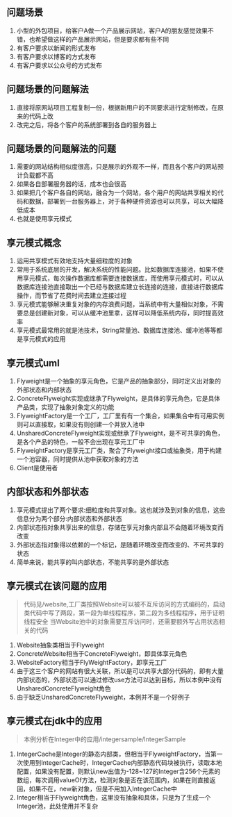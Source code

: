 ## 问题场景

1. 小型的外包项目，给客户A做一个产品展示网站，客户A的朋友感觉效果不错，也希望做这样的产品展示网站，但是要求都有些不同
2. 有客户要求以新闻的形式发布
3. 有客户要求以博客的方式发布
3. 有客户要求以公众号的方式发布

## 问题场景的问题解法

1. 直接将原网站项目工程复制一份，根据新用户的不同要求进行定制修改，在原来的代码上改
2. 改完之后，将各个客户的系统部署到各自的服务器上

## 问题场景的问题解法的问题

1. 需要的网站结构相似度很高，只是展示的外观不一样，而且各个客户的网站预计负载都不高
2. 如果各自部署服务器的话，成本也会很高
3. 如果把几个客户各自的网站，融合为一个网站，各个用户的网站共享相关的代码和数据，部署到一台服务器上，对于各种硬件资源也可以共享，可以大幅降低成本
4. 也就是使用享元模式

## 享元模式概念

1. 运用共享模式有效地支持大量细粒度的对象 
2. 常用于系统底层的开发，解决系统的性能问题。比如数据库连接池，如果不使用享元模式，每次操作数据库都需要连接数据库，而使用享元模式时，可以从数据库连接池直接取出一个已经与数据库建立长连接的连接，直接进行数据库操作，而节省了花费时间去建立连接过程
3. 享元模式能够解决重复对象的内存浪费问题，当系统中有大量相似对象，不需要总是创建新对象，可以从缓冲池里拿，这样可以降低系统内存，同时提高效率
4. 享元模式最常用的就是池技术，String常量池、数据库连接池、缓冲池等等都是享元模式的应用

## 享元模式uml

1. Flyweight是一个抽象的享元角色，它是产品的抽象部分，同时定义出对象的外部状态和内部状态
2. ConcreteFlyweight实现或继承了Flyweight，是具体的享元角色，它是具体产品类，实现了抽象对象定义的功能
3. FlyweightFactory是一个工厂，工厂里有有一个集合，如果集合中有可用实例则可以直接取，如果没有则创建一个并放入池中
4. UnsharedConcreteFlyweight实现或继承了Flyweight，是不可共享的角色，是各个产品的特色，一般不会出现在享元工厂中
5. FlyweightFactory是享元工厂类，聚合了Flyweight接口或抽象类，用于构建一个池容器，同时提供从池中获取对象的方法
6. Client是使用者

## 内部状态和外部状态

1. 享元模式提出了两个要求:细粒度和共享对象。这也就涉及到对象的信息，这些信息分为两个部分:内部状态和外部状态
2. 内部状态指对象共享出来的信息，存储在享元对象内部且不会随着环境改变而改变
3. 外部状态指对象得以依赖的一个标记，是随着环境改变而改变的、不可共享的状态
4. 简单来说，能共享的叫内部状态，不能共享的是外部状态

## 享元模式在该问题的应用

> 代码见/website,工厂类按照Website可以被不互斥访问的方式编码的，启动类代码中写了两段，第一段为单线程程序，第二段为多线程程序，用于证明线程安全
> 当Website池中的对象需要互斥访问时，还需要额外写占用状态相关的代码

1. Website抽象类相当于Flyweight
2. ConcreteWebsite相当于ConcreteFlyweight，即具体享元角色
3. WebsiteFactory相当于FlyWeightFactory，即享元工厂
4. 由于这三个客户的网站有很大关联，所以是可以共享大部分代码的，即有大量内部状态的，外部状态可以通过修改use方法可以达到目标，所以本例中没有UnsharedConcreteFlyweight角色
5. 由于缺乏UnsharedConcreteFlyweight，本例并不是一个好例子

## 享元模式在jdk中的应用

> 本例分析在Integer中的应用/integersample/IntegerSample

1. IntegerCache是Integer的静态内部类，但相当于FlyweightFactory，当第一次使用到IntegerCache时，IntegerCache内部静态代码块被执行，读取本地配置，如果没有配置，则默认new出值为-128~127的Integer含256个元素的数组，每次调用valueOf方法，检测对象是否在该范围内，如果在则直接返回，如果不在，new新对象，但是不用加入IntegerCache中
2. Integer相当于Flyweight角色，这里没有抽象和具体，只是为了生成一个Integer池，此处使用并不复杂